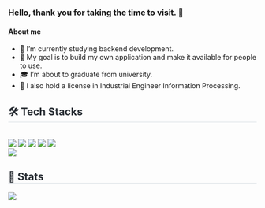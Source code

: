 ### Hello, thank you for taking the time to visit. 👋

#### About me
- 🌱 I’m currently studying backend development.
- 📱 My goal is to build my own application and make it available for people to use.
- 🎓 I’m about to graduate from university.
- 🏅 I also hold a license in Industrial Engineer Information Processing.

<div style="text-align: left;">
    <h2 style="border-bottom: 1px solid #d8dee4; color: #282d33;"> 🛠️ Tech Stacks </h2> <br> 
    <div style="margin: ; text-align: left;" "text-align: left;"> 
        <img src="https://img.shields.io/badge/HTML5-E34F26?style=for-the-badge&logo=HTML5&logoColor=white">
        <img src="https://img.shields.io/badge/CSS3-1572B6?style=for-the-badge&logo=CSS3&logoColor=white">
        <img src="https://img.shields.io/badge/Javascript-F7DF1E?style=for-the-badge&logo=Javascript&logoColor=white">
        <img src="https://img.shields.io/badge/Express-000000?style=for-the-badge&logo=Express&logoColor=white">
        <img src="https://img.shields.io/badge/Node.js-339933?style=for-the-badge&logo=Node.js&logoColor=white">
        <br/>
        <img src="https://img.shields.io/badge/MySQL-4479A1?style=for-the-badge&logo=MySQL&logoColor=white">
    </div>
</div>

<div style="text-align: left;"> 
    <h2 style="border-bottom: 1px solid #d8dee4; color: #282d33;"> 🌳 Stats </h2> 
    <div style="text-align: left;"> 
        <img src="https://github-readme-stats.vercel.app/api?username=ji-won&bg_color=180,000000,00000000&title_color=a6a6a6&text_color=a6a6a6"/>  
    </div> 
</div>
    
    
